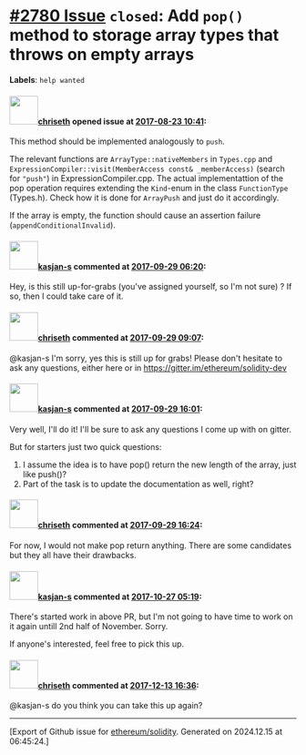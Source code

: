 # [\#2780 Issue](https://github.com/ethereum/solidity/issues/2780) `closed`: Add `pop()` method to storage array types that throws on empty arrays
**Labels**: `help wanted`


#### <img src="https://avatars.githubusercontent.com/u/9073706?v=4" width="50">[chriseth](https://github.com/chriseth) opened issue at [2017-08-23 10:41](https://github.com/ethereum/solidity/issues/2780):

This method should be implemented analogously to `push`.

The relevant functions are `ArrayType::nativeMembers` in `Types.cpp` and `ExpressionCompiler::visit(MemberAccess const& _memberAccess)` (search for `"push"`) in ExpressionCompiler.cpp. The actual implementattion of the pop operation requires extending the `Kind`-enum in the class `FunctionType` (Types.h). Check how it is done for `ArrayPush` and just do it accordingly.

If the array is empty, the function should cause an assertion failure (`appendConditionalInvalid`).

#### <img src="https://avatars.githubusercontent.com/u/4929235?v=4" width="50">[kasjan-s](https://github.com/kasjan-s) commented at [2017-09-29 06:20](https://github.com/ethereum/solidity/issues/2780#issuecomment-333041067):

Hey, is this still up-for-grabs (you've assigned yourself, so I'm not sure) ? If so, then I could take care of it.

#### <img src="https://avatars.githubusercontent.com/u/9073706?v=4" width="50">[chriseth](https://github.com/chriseth) commented at [2017-09-29 09:07](https://github.com/ethereum/solidity/issues/2780#issuecomment-333073690):

@kasjan-s I'm sorry, yes this is still up for grabs! Please don't hesitate to ask any questions, either here or in https://gitter.im/ethereum/solidity-dev

#### <img src="https://avatars.githubusercontent.com/u/4929235?v=4" width="50">[kasjan-s](https://github.com/kasjan-s) commented at [2017-09-29 16:01](https://github.com/ethereum/solidity/issues/2780#issuecomment-333167311):

Very well, I'll do it! I'll be sure to ask any questions I come up with on gitter. 

But for starters just two quick questions:
1. I assume the idea is to have pop() return the new length of the array, just like push()?
2. Part of the task is to update the documentation as well, right?

#### <img src="https://avatars.githubusercontent.com/u/9073706?v=4" width="50">[chriseth](https://github.com/chriseth) commented at [2017-09-29 16:24](https://github.com/ethereum/solidity/issues/2780#issuecomment-333172770):

For now, I would not make pop return anything. There are some candidates but they all have their drawbacks.

#### <img src="https://avatars.githubusercontent.com/u/4929235?v=4" width="50">[kasjan-s](https://github.com/kasjan-s) commented at [2017-10-27 05:19](https://github.com/ethereum/solidity/issues/2780#issuecomment-339875343):

There's started work in above PR, but I'm not going to have time to work on it again untill 2nd half of November. Sorry.

If anyone's interested, feel free to pick this up.

#### <img src="https://avatars.githubusercontent.com/u/9073706?v=4" width="50">[chriseth](https://github.com/chriseth) commented at [2017-12-13 16:36](https://github.com/ethereum/solidity/issues/2780#issuecomment-351446817):

@kasjan-s do you think you can take this up again?


-------------------------------------------------------------------------------



[Export of Github issue for [ethereum/solidity](https://github.com/ethereum/solidity). Generated on 2024.12.15 at 06:45:24.]

